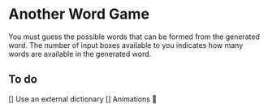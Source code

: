 # Another Word Game

You must guess the possible words that can be formed from the generated word. The number of input boxes available to you indicates how many words are available in the generated word.

## To do

[] Use an external dictionary
[] Animations 🎉
